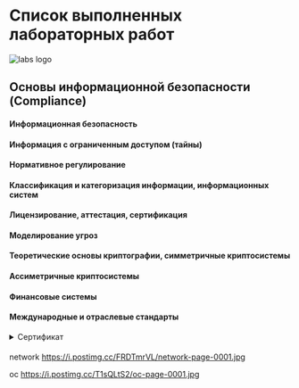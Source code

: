 # **Список выполненных лабораторных работ**
![labs logo](https://content.spiceworksstatic.com/service.community/p/post_images/0000025549/53adc2b3/attached_image/axon.jpg)

## Основы информационной безопасности (Compliance)
#### Информационная безопасность
#### Информация с ограниченным доступом (тайны)
#### Нормативное регулирование
#### Классификация и категоризация информации, информационных систем
#### Лицензирование, аттестация, сертификация
#### Моделирование угроз
#### Теоретические основы криптографии, симметричные криптосистемы
#### Ассиметричные криптосистемы
#### Финансовые системы
#### Международные и отраслевые стандарты
<details><summary>Сертификат</summary>
<p>
    <img src=base.jpg>
</p>
</details>

#### 
#### 
#### 
#### 
#### 
#### 
#### 



network
https://i.postimg.cc/FRDTmrVL/network-page-0001.jpg

oc 
https://i.postimg.cc/T1sQLtS2/oc-page-0001.jpg